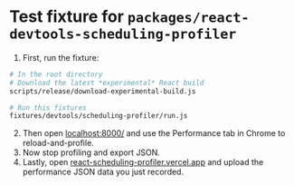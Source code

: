 # Test fixture for `packages/react-devtools-scheduling-profiler`

1. First, run the fixture:
```sh
# In the root directory
# Download the latest *experimental* React build
scripts/release/download-experimental-build.js

# Run this fixtures
fixtures/devtools/scheduling-profiler/run.js
```

2. Then open [localhost:8000/](http://localhost:8000/) and use the Performance tab in Chrome to reload-and-profile.
3. Now stop profiling and export JSON.
4. Lastly, open [react-scheduling-profiler.vercel.app](https://react-scheduling-profiler.vercel.app/) and upload the performance JSON data you just recorded.